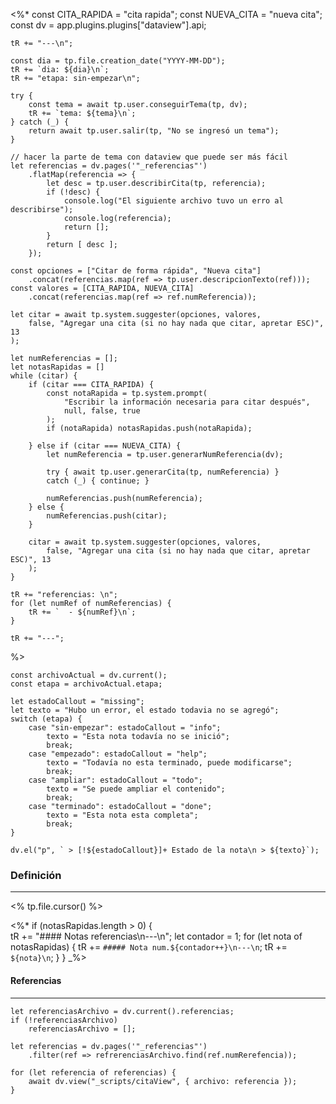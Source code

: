 <%* 
	const CITA_RAPIDA = "cita rapida";
	const NUEVA_CITA = "nueva cita";
	const dv = app.plugins.plugins["dataview"].api;

	tR += "---\n"; 

	const dia = tp.file.creation_date("YYYY-MM-DD");
	tR += `dia: ${dia}\n`;
	tR += "etapa: sin-empezar\n";
	
	try {
		const tema = await tp.user.conseguirTema(tp, dv);
		tR += `tema: ${tema}\n`;
	} catch (_) {
		return await tp.user.salir(tp, "No se ingresó un tema");
	}

	// hacer la parte de tema con dataview que puede ser más fácil
	let referencias = dv.pages('"_referencias"')
		.flatMap(referencia => {
			let desc = tp.user.describirCita(tp, referencia);
			if (!desc) {
				console.log("El siguiente archivo tuvo un erro al describirse");
				console.log(referencia);
				return [];
			}
			return [ desc ];
		});

	const opciones = ["Citar de forma rápida", "Nueva cita"]
		.concat(referencias.map(ref => tp.user.descripcionTexto(ref)));
	const valores = [CITA_RAPIDA, NUEVA_CITA]
		.concat(referencias.map(ref => ref.numReferencia));
	
	let citar = await tp.system.suggester(opciones, valores,
		false, "Agregar una cita (si no hay nada que citar, apretar ESC)", 13
	);

	let numReferencias = [];
	let notasRapidas = []
	while (citar) {
		if (citar === CITA_RAPIDA) {
			const notaRapida = tp.system.prompt(
				"Escribir la información necesaria para citar después",
				null, false, true
			);
			if (notaRapida) notasRapidas.push(notaRapida);

		} else if (citar === NUEVA_CITA) {
			let numReferencia = tp.user.generarNumReferencia(dv);
			
			try { await tp.user.generarCita(tp, numReferencia) }
			catch (_) { continue; }

			numReferencias.push(numReferencia);
		} else {
			numReferencias.push(citar);
		}

		citar = await tp.system.suggester(opciones, valores,
			false, "Agregar una cita (si no hay nada que citar, apretar ESC)", 13
		);
	}

	tR += "referencias: \n";
	for (let numRef of numReferencias) {
		tR += `  - ${numRef}\n`;
	}

	tR += "---";
%>
```dataviewjs
const archivoActual = dv.current();
const etapa = archivoActual.etapa;

let estadoCallout = "missing";
let texto = "Hubo un error, el estado todavia no se agregó";
switch (etapa) {
	case "sin-empezar": estadoCallout = "info"; 
		texto = "Esta nota todavía no se inició";
		break;
	case "empezado": estadoCallout = "help"; 
		texto = "Todavía no esta terminado, puede modificarse";
		break;
	case "ampliar": estadoCallout = "todo"; 
		texto = "Se puede ampliar el contenido";
		break;
	case "terminado": estadoCallout = "done"; 
		texto = "Esta nota esta completa";
		break;
}

dv.el("p", ` > [!${estadoCallout}]+ Estado de la nota\n > ${texto}`);
```
### Definición
---
<% tp.file.cursor() %>



<%*
	if (notasRapidas.length > 0) {	
		tR += "#### Notas referencias\n---\n";
		let contador = 1;
		for (let nota of notasRapidas) {
			tR += `##### Nota num.${contador++}\n---\n`;
			tR += `${nota}\n`;
		}
	}
_%>

#### Referencias
---
```dataviewjs
let referenciasArchivo = dv.current().referencias;
if (!referenciasArchivo)
	referenciasArchivo = [];

let referencias = dv.pages('"_referencias"')
	.filter(ref => refrerenciasArchivo.find(ref.numRerefencia));

for (let referencia of referencias) {
	await dv.view("_scripts/citaView", { archivo: referencia });
}
```